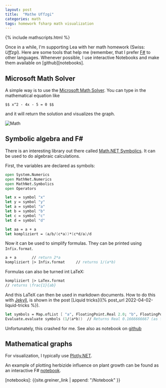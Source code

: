 ```yaml
---
layout: post
title:  "Mathe Uffzgi"
categories: math 
tags: homework fsharp math visualization
---
```


{% include mathscripts.html %}

Once in a while, I'm supporting Lea with her math homework (Swiss: *Uffzgi*). Here are some tools that help me (remember, that I prefer [F#]({{site.fsharp_link}}) to other languages. Whenever possible, I use interactive Notebooks and make them available on [github][notebooks].

## Microsoft Math Solver

A simple way is to use the [Microsoft Math Solver][mathsolver]. You can type in the mathematical equation like 

    $$ x^2 - 4x - 5 = 0 $$ 
    
and it will return the solution and visualizes the graph.

![Math]({{site.url}}/images/mathsolver.png)



[mathsolver]: https://math.microsoft.com/en

## Symbolic algebra and F#

There is an interesting library out there called [Math.NET Symbolics](https://symbolics.mathdotnet.com). It can be used to do algebraic calculations. 

First, the variables are declared as symbols:

~~~~fsharp
open System.Numerics
open MathNet.Numerics
open MathNet.Symbolics
open Operators

let x = symbol "x"
let y = symbol "y"
let a = symbol "a"
let b = symbol "b"
let c = symbol "c"
let d = symbol "d"

let aa = a + a
let kompliziert = (a/b/(c*a))*(c*d/a)/d 
~~~~

Now it can be used to simplify formulas. They can be printed using `Infix.format`.

~~~fsharp
a + a       // return 2*a
kompliziert |> Infix.format     // returns 1/(a*b)
~~~

Formulas can also be turned int LaTeX:

~~~fsharp
kompliziert |> LaTex.format
// returns \frac{1}{ab} 
~~~

And this LaTeX can then be used in markdown documents. How to do this with [Jekyll]({{site.jekyll_link}}), is shown in the post [Liquid tricks]({% post_url 2022-04-02-liquid-tricks %}).


~~~fsharp
let symbols = Map.ofList [ "a", FloatingPoint.Real 2.0; "b", FloatingPoint.Real 3.0 ]
Evaluate.evaluate symbols (1/(a*b))  // Returns Real 0.1666666667 (as float)
~~~

Unfortunately, this crashed for me. See also as notebook on [github](https://github.com/mmgreiner/Notebook/blob/main/Symbolics.ipynb)

## Mathematical graphs

For visualization, I typically use [Plotly.NET](https://plotly.net).

An example of plotting herbizide influence on plant growth can be found as an interactive F# [notebook]( https://github.com/mmgreiner/Notebook/blob/main/Herbizid.ipynb).



[notebooks]: {{site.greiner_link | append: "/Notebook" }}